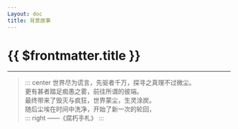 ```yaml
---
Layout: doc
title: 背景故事
---
```


# {{ $frontmatter.title }}

***

>::: center
>	世界尽为谎言，先驱者千万，探寻之真理不过微尘。  
>	更有甚者踏足痴愚之雾，前往所谓的彼端。  
>	最终带来了毁灭与疯狂，世界蒙尘，生灵涂炭。  
>	随后尘埃在时间中洗净，开始了新一次的轮回，  
>::: right
>——《腐朽手札》
>:::